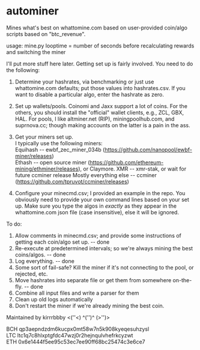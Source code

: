 # autominer
Mines what's best on whattomine.com based on user-provided coin/algo scripts based on "btc_revenue".

usage: mine.py <looptime>
looptime = number of seconds before recalculating rewards and switching the miner

I'll put more stuff here later. Getting set up is fairly involved. You need to do the following:

1) Determine your hashrates, via benchmarking or just use whattomine.com defaults; put those values into hashrates.csv. If you want to disable a particular algo, enter the hashrate as zero.

2) Set up wallets/pools. Coinomi and Jaxx support a lot of coins. For the others, you should install the "official" wallet clients, e.g., ZCL, GBX, HAL. For pools, I like altminer.net (RIP), miningpoolhub.com, and suprnova.cc; though making accounts on the latter is a pain in the ass.

3) Get your miners set up.  
I typically use the following miners:  
Equihash -- ewbf_zec_miner_034b (https://github.com/nanopool/ewbf-miner/releases)  
Ethash -- open source miner (https://github.com/ethereum-mining/ethminer/releases), or Claymore.
XMR -- xmr-stak, or wait for future ccminer release
Mostly everything else -- ccminer (https://github.com/tpruvot/ccminer/releases)


4) Configure your minecmd.csv; I provided an example in the repo. You obviously need to provide your own command lines based on your set up. Make sure you type the algos in *exactly* as they appear in the whattomine.com json file (case insensitive), else it will be ignored.



To do:
1) Allow comments in minecmd.csv; and provide some instructions of getting each coin/algo set up. -- done
2) Re-execute at predetermined intervals; so we're always mining the best coins/algos. -- done
3) Log everything. -- done
4) Some sort of fail-safe? Kill the miner if it's not connecting to the pool, or rejected, etc.
5) Move hashrates into separate file or get them from somewhere on-the-fly. -- done
6) Combine all input files and write a parser for them
7) Clean up old logs automatically
8) Don't restart the miner if we're already mining the best coin.



Maintained by kirrrbbby <(''<) ^('')^ (>'')>

BCH qp3aepndzdm6kucpx0mt58w7n5k908kyeqesuhzysl  
LTC ltc1q7c8hlxptgfdc47wzj0r2hejnqulvhefrkcyzwt  
ETH 0x6e1444f5ee95c53ec7ee90ff68bc25474c3e6ce7
